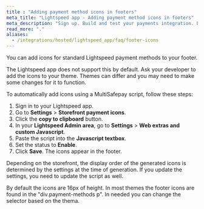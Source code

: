```yaml
---
title : "Adding payment method icons in footers"
meta_title: "Lightspeed app - Adding payment method icons in footers"
meta_description: "Sign up. Build and test your payments integration. Explore our products and services. Use our API reference, SDKs, and wrappers. Get support."
read_more: "."
aliases:
  - /integrations/hosted/lightspeed_app/faq/footer-icons
---
```


You can add icons for standard Lightspeed payment methods to your footer. 

The Lightspeed app does not support this by default. Ask your developer to add the icons to your theme. Themes can differ and you may need to make some changes for it to function.

To automatically add icons using a MultiSafepay script, follow these steps: 

1. Sign in to your Lightspeed app.
2. Go to **Settings** > **Storefront payment icons**.
3. Click the **copy to clipboard** button. 
5. In your **Lightspeed Admin area**, go to **Settings** > **Web extras and custom Javascript**. 
6. Paste the script into the **Javascript textbox**.
7. Set the status to **Enable**.
8. Click **Save**. The icons appear in the footer.

Depending on the storefront, the display order of the generated icons is determined by the settings at the time of generation. If you update the settings, you need to update the script as well.

By default the icons are 16px of height. In most themes the footer icons are found in the "div.payment-methods p". In needed you can change the selector based on the thema.
